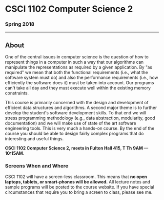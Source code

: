 # CSCI 1102 Computer Science 2

### Spring 2018

---

## About

One of the central issues in computer science is the question of how to represent things in a computer in such a way that our algorithms can manipulate the representations as required by a given application. By "as required" we mean that both the functional requirements (i.e., what the software system must do) and also the performance requirements (i.e., how efficiently the software does it) must be taken into account. Our programs can't take all day and they must execute well within the existing memory constraints.

This course is primarily concerned with the design and development of efficient data structures and algorithms. A second major theme is to further develop the student's software development skills. To that end we will stress programming methodology (e.g., data abstraction, modularity, good documentation) and we will make use of state of the art software engineering tools. This is very much a hands-on course. By the end of the course you should be able to design fairly complex programs that do interesting and useful things.

**CSCI 1102 Computer Science 2, meets in Fulton Hall 415, T Th 9AM — 10:15AM**.

### Screens When and Where

CSCI 1102 will have a screen-less classroom.  This means that **no open laptops, tablets, or smart-phones will be allowed.** All lecture notes and sample programs will be posted to the course website. If you have special circumstances that require you to bring a screen to class, please see me.
